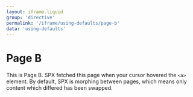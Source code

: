 ```yaml
---
layout: iframe.liquid
group: 'directive'
permalink: '/iframe/using-defaults/page-b'
data: 'using-defaults'
---
```


# Page B

This is Page B. SPX fetched this page when your cursor hovered the `<a>` element. By default, SPX is morphing between pages, which means only content which differed has been swapped.
